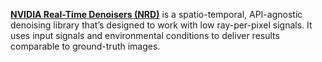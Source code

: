 [**NVIDIA Real-Time Denoisers (NRD)**](https://developer.nvidia.com/rtx/ray-tracing/rt-denoisers) is a spatio-temporal, API-agnostic denoising library that’s designed to work with low ray-per-pixel signals. It uses input signals and environmental conditions to deliver results comparable to ground-truth images.